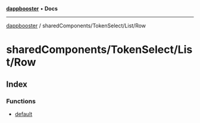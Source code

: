 [**dappbooster**](../../../../README.md) • **Docs**

***

[dappbooster](../../../../modules.md) / sharedComponents/TokenSelect/List/Row

# sharedComponents/TokenSelect/List/Row

## Index

### Functions

- [default](functions/default.md)

